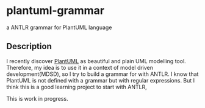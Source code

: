 # plantuml-grammar
a ANTLR grammar for PlantUML language

## Description

I recently discover [PlantUML](https://plantuml.com/) as beautiful and plain UML modelling tool. Therefore, my idea is to use it in a context of model driven development(MDSD), so I try to build a grammar for with ANTLR. I know that PlantUML is not defined with a grammar but with regular expressions. But I think this is a good learning project to start with ANTLR,

This is work in progress.